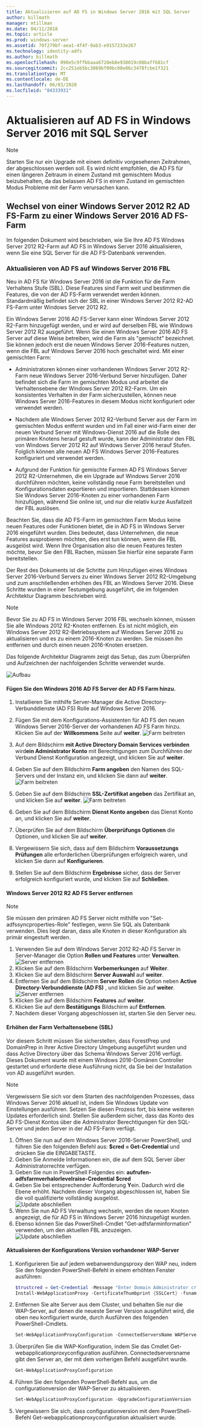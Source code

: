 ```yaml
---
title: Aktualisieren auf AD FS in Windows Server 2016 mit SQL Server
author: billmath
manager: mtillman
ms.date: 04/11/2018
ms.topic: article
ms.prod: windows-server
ms.assetid: 70f279bf-aea1-4f4f-9ab3-e9157233e267
ms.technology: identity-adfs
ms.author: billmath
ms.openlocfilehash: 090e5c9ffbbaaa6720eb8e938019c08baff681cf
ms.sourcegitcommit: 2cc251eb5bc3069bf09bc08e06c3478fcbe1f321
ms.translationtype: MT
ms.contentlocale: de-DE
ms.lasthandoff: 06/03/2020
ms.locfileid: "84333931"
---
```

# <a name="upgrading-to-ad-fs-in-windows-server-2016-with-sql-server"></a>Aktualisieren auf AD FS in Windows Server 2016 mit SQL Server


> [!NOTE]  
> Starten Sie nur ein Upgrade mit einem definitiv vorgesehenen Zeitrahmen, der abgeschlossen werden soll. Es wird nicht empfohlen, die AD FS für einen längeren Zeitraum in einem Zustand mit gemischtem Modus beizubehalten, da das belassen AD FS in einem Zustand im gemischten Modus Probleme mit der Farm verursachen kann.


## <a name="moving-from-a-windows-server-2012-r2-ad-fs-farm-to-a-windows-server-2016-ad-fs-farm"></a>Wechsel von einer Windows Server 2012 R2 AD FS-Farm zu einer Windows Server 2016 AD FS-Farm  
Im folgenden Dokument wird beschrieben, wie Sie Ihre AD FS Windows Server 2012 R2-Farm auf AD FS in Windows Server 2016 aktualisieren, wenn Sie eine SQL Server für die AD FS-Datenbank verwenden.  

### <a name="upgrading-ad-fs-to-windows-server-2016-fbl"></a>Aktualisieren von AD FS auf Windows Server 2016 FBL  
Neu in AD FS für Windows Server 2016 ist die Funktion für die Farm Verhaltens Stufe (SBL).   Diese Features sind Farm weit und bestimmen die Features, die von der AD FS-Farm verwendet werden können.   Standardmäßig befindet sich der SBL in einer Windows Server 2012 R2-AD FS-Farm unter Windows Server 2012 R2.  

Ein Windows Server 2016 AD FS-Server kann einer Windows Server 2012 R2-Farm hinzugefügt werden, und er wird auf derselben FBL wie Windows Server 2012 R2 ausgeführt.  Wenn Sie einen Windows Server 2016 AD FS Server auf diese Weise betreiben, wird die Farm als "gemischt" bezeichnet.  Sie können jedoch erst die neuen Windows Server 2016-Features nutzen, wenn die FBL auf Windows Server 2016 hoch geschaltet wird.  Mit einer gemischten Farm:  

-   Administratoren können einer vorhandenen Windows Server 2012 R2-Farm neue Windows Server 2016-Verbund Server hinzufügen.  Daher befindet sich die Farm im gemischten Modus und arbeitet die Verhaltensebene der Windows Server 2012 R2-Farm.  Um ein konsistentes Verhalten in der Farm sicherzustellen, können neue Windows Server 2016-Features in diesem Modus nicht konfiguriert oder verwendet werden.  

-   Nachdem alle Windows Server 2012 R2-Verbund Server aus der Farm im gemischten Modus entfernt wurden und im Fall einer wid-Farm einer der neuen Verbund Server mit Windows-Dienst 2016 auf die Rolle des primären Knotens herauf gestuft wurde, kann der Administrator den FBL von Windows Server 2012 R2 auf Windows Server 2016 herauf Stufen.  Folglich können alle neuen AD FS Windows Server 2016-Features konfiguriert und verwendet werden.  

-   Aufgrund der Funktion für gemischte Farmen AD FS Windows Server 2012 R2-Unternehmen, die ein Upgrade auf Windows Server 2016 durchführen möchten, keine vollständig neue Farm bereitstellen und Konfigurationsdaten exportieren und importieren.  Stattdessen können Sie Windows Server 2016-Knoten zu einer vorhandenen Farm hinzufügen, während Sie online ist, und nur die relativ kurze Ausfallzeit der FBL auslösen.  

Beachten Sie, dass die AD FS-Farm im gemischten Farm Modus keine neuen Features oder Funktionen bietet, die in AD FS in Windows Server 2016 eingeführt wurden.  Dies bedeutet, dass Unternehmen, die neue Features ausprobieren möchten, dies erst tun können, wenn die FBL ausgelöst wird.  Wenn Ihre Organisation also die neuen Features testen möchte, bevor Sie den FBL Rachen, müssen Sie hierfür eine separate Farm bereitstellen.  

Der Rest des Dokuments ist die Schritte zum Hinzufügen eines Windows Server 2016-Verbund Servers zu einer Windows Server 2012 R2-Umgebung und zum anschließenden erhöhen des FBL an Windows Server 2016.  Diese Schritte wurden in einer Testumgebung ausgeführt, die im folgenden Architektur Diagramm beschrieben wird.  

> [!NOTE]  
> Bevor Sie zu AD FS in Windows Server 2016 FBL wechseln können, müssen Sie alle Windows 2012 R2-Knoten entfernen.  Es ist nicht möglich, ein Windows Server 2012 R2-Betriebssystem auf Windows Server 2016 zu aktualisieren und es zu einem 2016-Knoten zu werden.  Sie müssen ihn entfernen und durch einen neuen 2016-Knoten ersetzen.  

Das folgende Architektur Diagramm zeigt das Setup, das zum Überprüfen und Aufzeichnen der nachfolgenden Schritte verwendet wurde.

![Aufbau](media/Upgrading-to-AD-FS-in-Windows-Server-2016-SQL/arch.png)


#### <a name="join-the-windows-2016-ad-fs-server-to-the-ad-fs-farm"></a>Fügen Sie den Windows 2016 AD FS Server der AD FS Farm hinzu.

1.  Installieren Sie mithilfe Server-Manager die Active Directory-Verbunddienste (AD FS) Rolle auf Windows Server 2016.  

2.  Fügen Sie mit dem Konfigurations-Assistenten für AD FS den neuen Windows Server 2016-Server der vorhandenen AD FS Farm hinzu.  Klicken Sie auf der **Willkommens** Seite auf **weiter**.
 ![Farm beitreten](media/Upgrading-to-AD-FS-in-Windows-Server-2016-SQL/configure1.png)  
3.  Auf dem Bildschirm **mit Active Directory Domain Services verbinden** wird**ein Administrator Konto** mit Berechtigungen zum Durchführen der Verbund Dienst Konfiguration angezeigt, und klicken Sie auf **weiter**.
4.  Geben Sie auf dem Bildschirm **Farm angeben** den Namen des SQL-Servers und der Instanz ein, und klicken Sie dann auf **weiter**.
![Farm beitreten](media/Upgrading-to-AD-FS-in-Windows-Server-2016-SQL/configure3.png)
5.  Geben Sie auf dem Bildschirm **SSL-Zertifikat angeben** das Zertifikat an, und klicken Sie auf **weiter**.
![Farm beitreten](media/Upgrading-to-AD-FS-in-Windows-Server-2016-SQL/configure4.png)
6.  Geben Sie auf dem Bildschirm **Dienst Konto angeben** das Dienst Konto an, und klicken Sie auf **weiter**.
7.  Überprüfen Sie auf dem Bildschirm **Überprüfungs Optionen** die Optionen, und klicken Sie auf **weiter**.
8.  Vergewissern Sie sich, dass auf dem Bildschirm **Voraussetzungs Prüfungen** alle erforderlichen Überprüfungen erfolgreich waren, und klicken Sie dann auf **Konfigurieren**.
9.  Stellen Sie auf dem Bildschirm **Ergebnisse** sicher, dass der Server erfolgreich konfiguriert wurde, und klicken Sie auf **Schließen**.


#### <a name="remove-the-windows-server-2012-r2-ad-fs-server"></a>Windows Server 2012 R2 AD FS Server entfernen

>[!NOTE]
>Sie müssen den primären AD FS Server nicht mithilfe von "Set-adfssyncproperties-Role" festlegen, wenn Sie SQL als Datenbank verwenden.  Dies liegt daran, dass alle Knoten in dieser Konfiguration als primär eingestuft werden.

1.  Verwenden Sie auf dem Windows Server 2012 R2-AD FS Server in Server-Manager die Option **Rollen und Features** unter **Verwalten**.
![Server entfernen](media/Upgrading-to-AD-FS-in-Windows-Server-2016-SQL/remove1.png)
2.  Klicken Sie auf dem Bildschirm **Vorbemerkungen** auf **Weiter**.
3.  Klicken Sie auf dem Bildschirm **Server Auswahl** auf **weiter**.
4.  Entfernen Sie auf dem Bildschirm **Server Rollen** die Option neben **Active Directory-Verbunddienste (AD FS)** , und klicken Sie auf **weiter**.
![Server entfernen](media/Upgrading-to-AD-FS-in-Windows-Server-2016-SQL/remove2.png)
5.  Klicken Sie auf dem Bildschirm **Features** auf **weiter**.
6.  Klicken Sie auf dem **Bestätigungs** Bildschirm auf **Entfernen**.
7.  Nachdem dieser Vorgang abgeschlossen ist, starten Sie den Server neu.

#### <a name="raise-the-farm-behavior-level-fbl"></a>Erhöhen der Farm Verhaltensebene (SBL)
Vor diesem Schritt müssen Sie sicherstellen, dass ForestPrep und DomainPrep in Ihrer Active Directory Umgebung ausgeführt wurden und dass Active Directory über das Schema Windows Server 2016 verfügt.  Dieses Dokument wurde mit einem Windows 2016-Domänen Controller gestartet und erforderte diese Ausführung nicht, da Sie bei der Installation von AD ausgeführt wurden.

>[!NOTE]
>Vergewissern Sie sich vor dem Starten des nachfolgenden Prozesses, dass Windows Server 2016 aktuell ist, indem Sie Windows Update von Einstellungen ausführen.  Setzen Sie diesen Prozess fort, bis keine weiteren Updates erforderlich sind. Stellen Sie außerdem sicher, dass das Konto des AD FS-Dienst Kontos über die Administrator Berechtigungen für den SQL-Server und jeden Server in der AD FS-Farm verfügt.

1. Öffnen Sie nun auf dem Windows Server 2016-Server PowerShell, und führen Sie den folgenden Befehl aus: **$cred = Get-Credential** und drücken Sie die EINGABETASTE.
2. Geben Sie Anmelde Informationen ein, die auf dem SQL Server über Administratorrechte verfügen.
3. Geben Sie nun in PowerShell Folgendes ein: **aufrufen-adfsfarmverhalorlevelraise-Credential $cred**
2. Geben Sie bei entsprechender Aufforderung **Y**ein.  Dadurch wird die Ebene erhöht.  Nachdem dieser Vorgang abgeschlossen ist, haben Sie die voll qualifizierte vollständig ausgelöst.  
![Update abschließen](media/Upgrading-to-AD-FS-in-Windows-Server-2016-SQL/finish1.png)
3. Wenn Sie nun AD FS Verwaltung wechseln, werden die neuen Knoten angezeigt, die für AD FS in Windows Server 2016 hinzugefügt wurden.  
4. Ebenso können Sie das PowerShell-Cmdlet "Get-adfsfarminformation" verwenden, um den aktuellen FBL anzuzeigen.  
![Update abschließen](media/Upgrading-to-AD-FS-in-Windows-Server-2016-SQL/finish2.png)

#### <a name="upgrade-the-configuration-version-of-existing-wap-servers"></a>Aktualisieren der Konfigurations Version vorhandener WAP-Server
1. Konfigurieren Sie auf jedem webanwendungsproxy den WAP neu, indem Sie den folgenden PowerShell-Befehl in einem erhöhten Fenster ausführen:  
    ```powershell
    $trustcred = Get-Credential -Message "Enter Domain Administrator credentials"
    Install-WebApplicationProxy -CertificateThumbprint {SSLCert} -fsname fsname -FederationServiceTrustCredential $trustcred  
    ```
2. Entfernen Sie alte Server aus dem Cluster, und behalten Sie nur die WAP-Server, auf denen die neueste Server Version ausgeführt wird, die oben neu konfiguriert wurde, durch Ausführen des folgenden PowerShell-Cmdlets.
    ```powershell
    Set-WebApplicationProxyConfiguration -ConnectedServersName WAPServerName1, WAPServerName2
    ```
3. Überprüfen Sie die WAP-Konfiguration, indem Sie das Cmdlet Get-webapplicationproxyconfiguration ausführen. Connectedserversname gibt den Server an, der mit dem vorherigen Befehl ausgeführt wurde.
    ```powershell
    Get-WebApplicationProxyConfiguration
    ```
4. Führen Sie den folgenden PowerShell-Befehl aus, um die configurationversion der WAP-Server zu aktualisieren.
    ```powershell
    Set-WebApplicationProxyConfiguration -UpgradeConfigurationVersion
    ```
5. Vergewissern Sie sich, dass configurationversion mit dem PowerShell-Befehl Get-webapplicationproxyconfiguration aktualisiert wurde.
